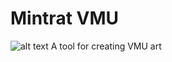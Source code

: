 # Mintrat VMU
![alt text](https://github.com/cypressru/mintrat-vmu/blob/main/image.jpg?raw=true)
A tool for creating VMU art
